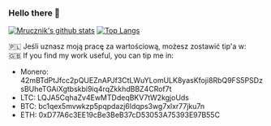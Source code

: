 ### Hello there 👋

[![Mrucznik's github stats](https://github-readme-stats.vercel.app/api?username=Mrucznik&count_private=true&show_icons=true&theme=tokyonight)](https://github.com/Mrucznik?tab=repositories) 
[![Top Langs](https://github-readme-stats.vercel.app/api/top-langs/?username=Mrucznik&count_private=true&layout=compact&langs_count=8&theme=tokyonight)](https://github.com/Mrucznik?tab=repositories)

<!--
**Mrucznik/Mrucznik** is a ✨ _special_ ✨ repository because its `README.md` (this file) appears on your GitHub profile.

Here are some ideas to get you started:

- 🔭 I’m currently working on ...
- 🌱 I’m currently learning ...
- 👯 I’m looking to collaborate on ...
- 🤔 I’m looking for help with ...
- 💬 Ask me about ...
- 📫 How to reach me: ...
- 😄 Pronouns: ...
- ⚡ Fun fact: ...
-->

:poland: Jeśli uznasz moją pracę za wartościową, możesz zostawić tip'a w:  
:gb: If you find my work useful, you can tip me in:
- Monero: 42mBTdPtJfcc2pQUEZnAPJf3CtLWuYLomULK8yasKfoji8RbQ9FS5PSDzsBUheTGAiXgtbskbi9iq4rqZkkhdBBZ4CRof7t
- LTC: LQJA5CqhaZv4EwMTDdeqBKV7tW2kgjoUds
- BTC: bc1qex5mvwkzp5pqpdazj6ldqps3wg7xlxr77jku7n
- ETH: 0xD77A6c3EE19cBe3BeB37cD53053A75393E97B55C
